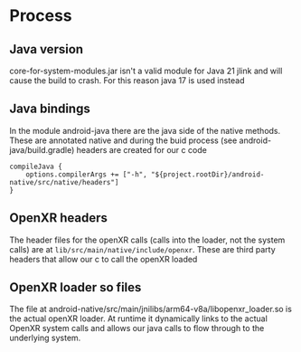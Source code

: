 # Process

## Java version

core-for-system-modules.jar isn't a valid module for Java 21 jlink and will cause the build 
to crash. For this reason java 17 is used instead

## Java bindings

In the module android-java there are the java side of the native methods. These are annotated 
native and during the buid process (see android-java/build.gradle) headers are created for our c code

    compileJava {
        options.compilerArgs += ["-h", "${project.rootDir}/android-native/src/native/headers"]
    }

## OpenXR headers

The header files for the openXR calls (calls into the loader, not the system calls) are at 
`lib/src/main/native/include/openxr`. These are third party headers that allow our c to call 
the openXR loaded

## OpenXR loader so files

The file at android-native/src/main/jnilibs/arm64-v8a/libopenxr_loader.so is the actual openXR loader.
At runtime it dynamically links to the actual OpenXR system calls and allows our java calls to flow through to 
the underlying system.